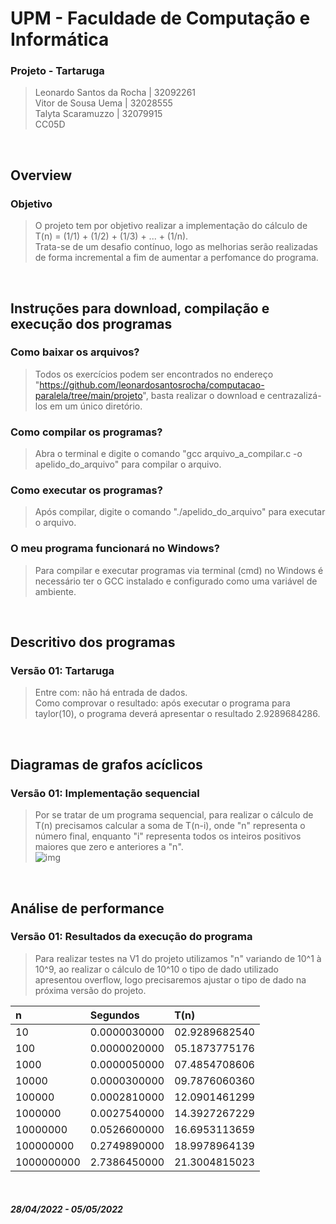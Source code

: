 # UPM - Faculdade de Computação e Informática

### Projeto - Tartaruga
> Leonardo Santos da Rocha | 32092261</br>
Vitor de Sousa Uema | 32028555</br>
Talyta Scaramuzzo | 32079915</br>
CC05D

</br>

## Overview

### Objetivo
> O projeto tem por objetivo realizar a implementação do cálculo de T(n) = (1/1) + (1/2) + (1/3) + ... + (1/n).</br>
> Trata-se de um desafio contínuo, logo as melhorias serão realizadas de forma incremental a fim de aumentar a perfomance do programa.</br>

</br>

## Instruções para download, compilação e execução dos programas

### Como baixar os arquivos?
> Todos os exercícios podem ser encontrados no endereço "https://github.com/leonardosantosrocha/computacao-paralela/tree/main/projeto", basta realizar o download e centrazalizá-los em um único diretório.

### Como compilar os programas?
> Abra o terminal e digite o comando "gcc arquivo_a_compilar.c -o apelido_do_arquivo" para compilar o arquivo.

### Como executar os programas?
> Após compilar, digite o comando "./apelido_do_arquivo" para executar o arquivo.

### O meu programa funcionará no Windows?
> Para compilar e executar programas via terminal (cmd) no Windows é necessário ter o GCC instalado e configurado como uma variável de ambiente.

</br>

## Descritivo dos programas

### Versão 01: Tartaruga
> Entre com: não há entrada de dados.</br>
> Como comprovar o resultado: após executar o programa para taylor(10), o programa deverá apresentar o resultado 2.9289684286.

</br>

## Diagramas de grafos acíclicos
### Versão 01: Implementação sequencial
> Por se tratar de um programa sequencial, para realizar o cálculo de T(n) precisamos calcular a soma de T(n-i), onde "n" representa o número final, enquanto "i" representa todos os inteiros positivos maiores que zero e anteriores a "n".</br>
> ![img](https://i.ibb.co/q0GgmZy/img.png)

</br>

## Análise de performance

### Versão 01: Resultados da execução do programa
> Para realizar testes na V1 do projeto utilizamos "n" variando de 10^1 à 10^9, ao realizar o cálculo de 10^10 o tipo de dado utilizado apresentou overflow, logo precisaremos ajustar o tipo de dado na próxima versão do projeto.

|         n           |    Segundos   |      T(n)      |
| :------------------ | :------------ | :------------- |
| 10                  | 0.0000030000  | 02.9289682540  |
| 100                 | 0.0000020000  | 05.1873775176  |
| 1000                | 0.0000050000  | 07.4854708606  |
| 10000               | 0.0000300000  | 09.7876060360  |
| 100000              | 0.0002810000  | 12.0901461299  |
| 1000000             | 0.0027540000  | 14.3927267229  |
| 10000000            | 0.0526600000  | 16.6953113659  |
| 100000000           | 0.2749890000  | 18.9978964139  |
| 1000000000          | 2.7386450000  | 21.3004815023  |

</br>

##### 28/04/2022 - 05/05/2022

